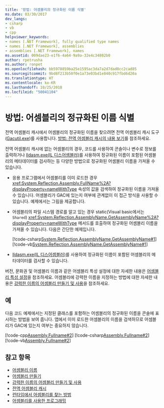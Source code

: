 ```yaml
---
title: '방법: 어셈블리의 정규화된 이름 식별'
ms.date: 03/30/2017
dev_langs:
- csharp
- vb
- cpp
helpviewer_keywords:
- names [.NET Framework], fully qualified type names
- names [.NET Framework], assemblies
- assemblies [.NET Framework], names
ms.assetid: 009dae23-e1f6-4a64-9a9a-32e4c34802b0
author: rpetrusha
ms.author: ronpet
ms.openlocfilehash: bb5978859ba25e1595ac3da7a2d7dad8cc2cad85
ms.sourcegitcommit: 9bd8f213b50f0e1a73e03bd1e840c917fbd6d20a
ms.translationtype: HT
ms.contentlocale: ko-KR
ms.lasthandoff: 10/25/2018
ms.locfileid: "50041104"
---
```

# <a name="how-to-determine-an-assembly39s-fully-qualified-name"></a>방법: 어셈블리의 정규화된 이름 식별
전역 어셈블리 캐시에서 어셈블리의 정규화된 이름을 찾으려면 전역 어셈블리 캐시 도구([Gacutil.exe](../../../docs/framework/tools/gacutil-exe-gac-tool.md))를 사용합니다. [방법: 전역 어셈블리 캐시의 내용 보기](../../../docs/framework/app-domains/how-to-view-the-contents-of-the-gac.md)를 참조하세요.  
  
 전역 어셈블리 캐시에 없는 어셈블리의 경우, 코드를 사용하여 콘솔이나 변수로 정보를 출력하거나 [Ildasm.exe(IL 디스어셈블러)](../../../docs/framework/tools/ildasm-exe-il-disassembler.md)를 사용하여 정규화된 이름이 포함된 어셈블리의 메타데이터를 검사하는 등 다양한 방법으로 정규화된 어셈블리 이름을 가져올 수 있습니다.  
  
-   응용 프로그램에서 어셈블리를 이미 로드한 경우 <xref:System.Reflection.Assembly.FullName%2A?displayProperty=nameWithType> 속성의 값을 검색하여 정규화된 이름을 가져올 수 있습니다. 어셈블리가 GAC에 있는지 여부에 관계없이 이 접근 방식을 사용할 수 있습니다. 예제에서는 그림을 제공합니다.  
  
-   어셈블리의 파일 시스템 경로를 알고 있는 경우 static(Visual basic에서는 `Shared`) <xref:System.Reflection.AssemblyName.GetAssemblyName%2A?displayProperty=nameWithType> 메서드를 호출하여 정규화된 어셈블리 이름을 가져올 수 있습니다. 다음은 간단한 예제입니다.  
  
     [!code-csharp[System.Reflection.AssemblyName.GetAssemblyName#1](../../../samples/snippets/csharp/VS_Snippets_CLR_System/system.reflection.assemblyname.getassemblyname/cs/getassemblyname1.cs#1)]
     [!code-vb[System.Reflection.AssemblyName.GetAssemblyName#1](../../../samples/snippets/visualbasic/VS_Snippets_CLR_System/system.reflection.assemblyname.getassemblyname/vb/getassemblyname1.vb#1)]  
  
-   [Ildasm.exe(IL 디스어셈블러)](../../../docs/framework/tools/ildasm-exe-il-disassembler.md)를 사용하여 정규화된 이름이 포함된 어셈블리의 메타데이터를 검사할 수 있습니다.  
  
 버전, 문화권 및 어셈블리 이름과 같은 어셈블리 특성 설정에 대한 자세한 내용은 [어셈블리 특성 설정](../../../docs/framework/app-domains/set-assembly-attributes.md)을 참조하세요. 어셈블리에 강력한 이름을 지정하는 방법에 대한 자세한 내용은 [강력한 이름의 어셈블리 만들기 및 사용](../../../docs/framework/app-domains/create-and-use-strong-named-assemblies.md)을 참조하세요.  
  
## <a name="example"></a>예  
 다음 코드 예제에서는 지정된 클래스를 포함하는 어셈블리의 정규화된 이름을 콘솔에 표시하는 방법을 보여 줍니다. 앱에서 이미 로드한 어셈블리의 이름을 검색하므로 어셈블리가 GAC에 있는지 여부는 중요하지 않습니다.  
  
 [!code-cpp[Assembly.Fullname#2](../../../samples/snippets/cpp/VS_Snippets_CLR/Assembly.FullName/CPP/example2.cpp#2)]
 [!code-csharp[Assembly.Fullname#2](../../../samples/snippets/csharp/VS_Snippets_CLR/Assembly.FullName/CS/example2.cs#2)]
 [!code-vb[Assembly.Fullname#2](../../../samples/snippets/visualbasic/VS_Snippets_CLR/Assembly.FullName/VB/example2.vb#2)]  
  
## <a name="see-also"></a>참고 항목  
- [어셈블리 이름](../../../docs/framework/app-domains/assembly-names.md)  
- [어셈블리 만들기](../../../docs/framework/app-domains/create-assemblies.md)  
- [강력한 이름의 어셈블리 만들기 및 사용](../../../docs/framework/app-domains/create-and-use-strong-named-assemblies.md)  
- [전역 어셈블리 캐시](../../../docs/framework/app-domains/gac.md)  
- [런타임에서 어셈블리를 찾는 방법](../../../docs/framework/deployment/how-the-runtime-locates-assemblies.md)  
- [어셈블리를 사용한 프로그래밍](../../../docs/framework/app-domains/programming-with-assemblies.md)
